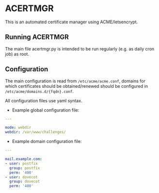 ACERTMGR
========

This is an automated certificate manager using ACME/letsencrypt.

Running ACERTMGR
----------------

The main file acertmgr.py is intended to be run regularly (e.g. as daily cron job) as root.

Configuration
-------------

The main configuration is read from `/etc/acme/acme.conf`, domains for which certificates should be obtained/renewed should be configured in `/etc/acme/domains.d/{fqdn}.conf`.

All configuration files use yaml syntax.

  * Example global configuration file:
```yaml
---

mode: webdir
webdir: /var/www/challenges/
```

  * Example domain configuration file:

```yaml
---

mail.example.com:
- user: postfix
  group: postfix
  perm: '400'
- user: dovecot
  group: dovecot
  perm: '400'
```
